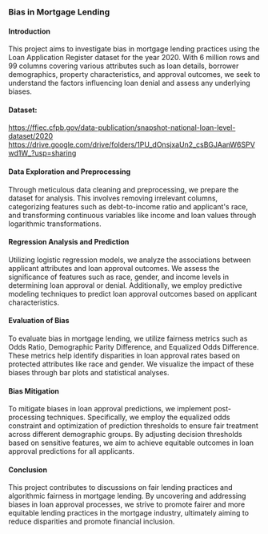 ### Bias in Mortgage Lending

#### Introduction
This project aims to investigate bias in mortgage lending practices using the Loan Application Register dataset for the year 2020. With 6 million rows and 99 columns covering various attributes such as loan details, borrower demographics, property characteristics, and approval outcomes, we seek to understand the factors influencing loan denial and assess any underlying biases.

#### Dataset: 
https://ffiec.cfpb.gov/data-publication/snapshot-national-loan-level-dataset/2020
https://drive.google.com/drive/folders/1PU_dOnsjxaUn2_csBGJAanW6SPVwd1W_?usp=sharing

#### Data Exploration and Preprocessing
Through meticulous data cleaning and preprocessing, we prepare the dataset for analysis. This involves removing irrelevant columns, categorizing features such as debt-to-income ratio and applicant's race, and transforming continuous variables like income and loan values through logarithmic transformations.

#### Regression Analysis and Prediction
Utilizing logistic regression models, we analyze the associations between applicant attributes and loan approval outcomes. We assess the significance of features such as race, gender, and income levels in determining loan approval or denial. Additionally, we employ predictive modeling techniques to predict loan approval outcomes based on applicant characteristics.

#### Evaluation of Bias
To evaluate bias in mortgage lending, we utilize fairness metrics such as Odds Ratio, Demographic Parity Difference, and Equalized Odds Difference. These metrics help identify disparities in loan approval rates based on protected attributes like race and gender. We visualize the impact of these biases through bar plots and statistical analyses.

#### Bias Mitigation
To mitigate biases in loan approval predictions, we implement post-processing techniques. Specifically, we employ the equalized odds constraint and optimization of prediction thresholds to ensure fair treatment across different demographic groups. By adjusting decision thresholds based on sensitive features, we aim to achieve equitable outcomes in loan approval predictions for all applicants.

#### Conclusion
This project contributes to discussions on fair lending practices and algorithmic fairness in mortgage lending. By uncovering and addressing biases in loan approval processes, we strive to promote fairer and more equitable lending practices in the mortgage industry, ultimately aiming to reduce disparities and promote financial inclusion.

